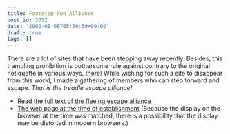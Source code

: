 ```yaml
---
title: Footstep Run Alliance
post_id: 3052
date: '2002-08-08T05:59:59+09:00'
draft: true
tags: []
---
```


There are a lot of sites that have been stepping away recently. Besides, this trampling prohibition is bothersome rule against contrary to the original netiquette in various ways. there! While wishing for such a site to disappear from this world, I made a gathering of members who can step forward and escape. _That is the treadle escape alliance!_

*   [Read the full text of the fleeing escape alliance](https://danmaq.com/tag/mine)
*   [The web page at the time of establishment](https://danmaq.com/old/2001/1/alliance/mine/) (Because the display on the browser at the time was matched, there is a possibility that the display may be distorted in modern browsers.)
